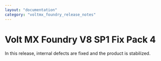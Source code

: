 ```yaml
---
layout: "documentation"
category: "voltmx_foundry_release_notes"
---
```

                          

Volt MX  Foundry V8 SP1 Fix Pack 4
=============================

In this release, internal defects are fixed and the product is stabilized.
